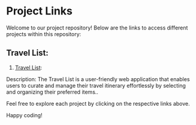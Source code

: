 
# Project Links

Welcome to our project repository! Below are the links to access different projects within this repository:

## Travel List:

1. [Travel List](https://travel-list-one-bay.vercel.app/):

  Description: The Travel List is a user-friendly web application that enables users to curate and manage their travel itinerary effortlessly by selecting and organizing their preferred items..


Feel free to explore each project by clicking on the respective links above.


Happy coding!

